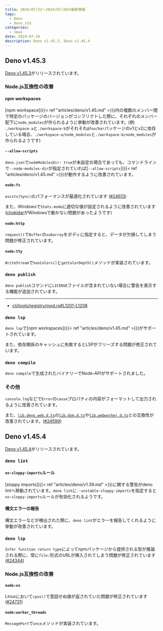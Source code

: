 ```yaml
---
title: 2024/07/22〜2024/07/28の最新情報
tags:
  - Deno
  - deno_std
categories:
  - news
date: 2024-07-28
description: Deno v1.45.3, Deno v1.45.4
---
```


## Deno v1.45.3

[Deno v1.45.3](https://github.com/denoland/deno/releases/tag/v1.45.3)がリリースされています。

### Node.js互換性の改善

#### npm workspaces

[npm workspace]({{< ref "articles/deno/v1.45.md" >}})内の複数のメンバー間で特定のパッケージのバージョンがコンフリクトした際に、それぞれのメンバー配下に`node_modules`が作られるように挙動が改善されています。(例: `./workspace-a`と`./workspace-b`がそれそれ`@foo/bar`パッケージのv1とv2に依存している場合、`./workspace-a/node_modules`と`./workspace-b/node_modules`が作られるようです)

#### `--allow-scripts`

`deno.json`で`nodeModulesDir: true`が未設定の場合であっても、コマンドラインで`--node-modules-dir`が指定されていれば[`--allow-scripts`]({{< ref "articles/deno/v1.45.md" >}})が動作するように改善されています。

#### `node:fs`

`exists(Sync)`のパフォーマンスが最適化されています ([#24613](https://github.com/denoland/deno/pull/24613))

また、Windowsで`Stats.mode`に適切な値が設定されるように改善されています ([chokidar](https://github.com/paulmillr/chokidar)がWindowsで動かない問題があったようです)

#### `node:http`

`request()`で`Buffer`の`subarray`をボディに指定すると、データが欠損してしまう問題が修正されています。

#### `node:tty`

`WriteStream`で`hasColors()`と`getColorDepth()`メソッドが実装されています。

### `deno publish`

`deno publish`コマンドに`LICENSE`ファイルが含まれていない場合に警告を表示する機能が追加されています。

---

- [cli/tools/registry/mod.rs#L1201-L1208](https://github.com/denoland/deno/blob/v1.45.3/cli/tools/registry/mod.rs#L1201-L1208)

### `deno lsp`

`deno lsp`で[npm workspaces]({{< ref "articles/deno/v1.45.md" >}})がサポートされています。

また、依存関係のキャッシュに失敗するとLSPがフリーズする問題が修正されています。

### `deno compile`

`deno compile`で生成されたバイナリーでNode-APIがサポートされました。

### その他

`console.log`などで`Error`の`cause`プロパティの内容がフォーマットして出力されるように改善されています。

また、[`lib.deno_web.d.ts`](https://github.com/denoland/deno/blob/v1.45.3/ext/web/lib.deno_web.d.ts)の[`lib.dom.d.ts`](https://github.com/denoland/deno/blob/v1.45.3/cli/tsc/dts/lib.dom.d.ts)や[`lib.webworker.d.ts`](https://github.com/denoland/deno/blob/v1.45.3/cli/tsc/dts/lib.webworker.d.ts)との互換性が改善されています。([#24599](https://github.com/denoland/deno/pull/24599))

## Deno v1.45.4

[Deno v1.45.4](https://github.com/denoland/deno/releases/tag/v1.45.4)がリリースされています。

### `deno lint`

#### `no-sloppy-imports`ルール

[sloppy imports]({{< ref "articles/deno/v1.39.md" >}})に関する警告がdeno lintへ移動されています。`deno lint`に`--unstable-sloppy-imports`を指定すると`no-sloppy-imports`ルールが有効化されるようです。

#### 構文エラーの報告

構文エラーなどが検出された際に、`deno lint`がエラーを報告してくれるように挙動が改善されています。

### `deno lsp`

`Infer function return type`によってnpmパッケージから提供される型が推論される際に、常に`file:`形式のURLが挿入されてしまう問題が修正されています ([#24344](https://github.com/denoland/deno/issues/24344))


### Node.js互換性の改善

#### `node:os`

Linuxにおいて`cpus()`で意図せぬ値が返されていた問題が修正されています ([#24731](https://github.com/denoland/deno/issues/24731))

#### `node:worker_threads`

`MessagePort`で`once`メソッドが実装されています。
